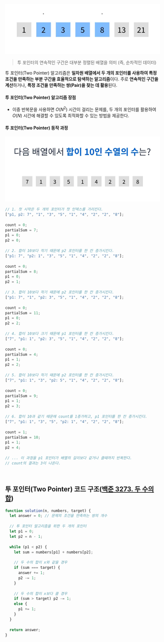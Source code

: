 ![투 포인터](/assets/images/algorithm/etc/two_pointer/two_pointer.webp)

> 투 포인터의 연속적인 구간은 대부분 정렬된 배열을 의미 (즉, 순차적인 데이터)

투 포인터(Two Pointer) 알고리즘은 **일차원 배열에서 두 개의 포인터를 사용하여 특정 조건을 만족하는 부분 구간을 효율적으로 탐색하는 알고리즘**이다. 주로 **연속적인 구간을 계산**하거나, **특정 조건을 만족하는 쌍(Pair)을 찾는 데 활용**된다.

#### 투 포인터(Two Pointer) 알고리즘 장점

- 이중 반복문을 사용하면 $O(N^{2})$ 시간이 걸리는 문제를, 두 개의 포인터를 활용하여 $O(N)$ 시간에 해결할 수 있도록 최적화할 수 있는 방법을 제공한다.

#### 투 포인터(Two Pointer) 동작 과정

![투 포인터 동작 과정](/assets/images/algorithm/etc/two_pointer/two_pointer_works.webp)

```javascript
// 1. 첫 시작은 두 개의 포인터가 첫 인덱스를 가리킨다.
["p1, p2: 7", "1", "3", "5", "1", "4", "2", "2", "8"];

count = 0;
partialSum = 7;
p1 = 0;
p2 = 0;

// 2. 합이 10보다 작기 때문에 p2 포인터를 한 칸 증가시킨다.
["p1: 7", "p2: 1", "3", "5", "1", "4", "2", "2", "8"];

count = 0;
partialSum = 8;
p1 = 0;
p2 = 1;

// 3. 합이 10보다 작기 때문에 p2 포인터를 한 칸 증가시킨다.
["p1: 7", "1", "p2: 3", "5", "1", "4", "2", "2", "8"];

count = 0;
partialSum = 11;
p1 = 0;
p2 = 2;

// 4. 합이 10보다 크기 때문에 p1 포인터를 한 칸 증가시킨다.
["7", "p1: 1", "p2: 3", "5", "1", "4", "2", "2", "8"];

count = 0;
partialSum = 4;
p1 = 1;
p2 = 2;

// 5. 합이 10보다 작기 때문에 p2 포인터를 한 칸 증가시킨다.
["7", "p1: 1", "3", "p2: 5", "1", "4", "2", "2", "8"];

count = 0;
partialSum = 9;
p1 = 1;
p2 = 3;

// 6. 합이 10과 같기 때문에 count를 1증가하고, p1 포인터를 한 칸 증가시킨다.
["7", "p1: 1", "3", "5", "p2: 1", "4", "2", "2", "8"];

count = 1;
partialSum = 10;
p1 = 1;
p2 = 4;

// ... 이 과정을 p1 포인터가 배열의 길이보다 같거나 클때까지 반복한다.
// count의 결과는 3이 나온다.
```

<br />

## 투 포인터(Two Pointer) 코드 구조([백준 3273. 두 수의 합](https://www.acmicpc.net/problem/3273))

```javascript
function solution(n, numbers, target) {
  let answer = 0; // 문제의 조건을 만족하는 쌍의 개수

  // 투 포인터 알고리즘을 위한 두 개의 포인터
  let p1 = 0;
  let p2 = n - 1;

  while (p1 < p2) {
    let sum = numbers[p1] + numbers[p2];

    // 두 수의 합이 x와 같을 경우
    if (sum === target) {
      answer += 1;
      p2 -= 1;
    }

    // 두 수의 합이 x보다 클 경우
    if (sum > target) p2 -= 1;
    else {
      p1 += 1;
    }
  }

  return answer;
}
```
